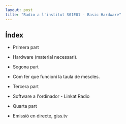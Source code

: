 ```yaml
---
layout: post
title: "Radio a l'institut S01E01 - Basic Hardware"
---
```


## Índex

* Primera part
- Hardware (material necessari).

* Segona part
- Com fer que funcioni la taula de mescles.

* Tercera part
- Software a l'ordinador - Linkat Radio

* Quarta part
- Emissió en directe, giss.tv
